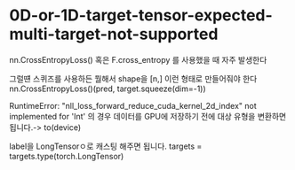 # 0D-or-1D-target-tensor-expected-multi-target-not-supported
nn.CrossEntropyLoss() 혹은 F.cross_entropy 를 사용했을 때 자주 발생한다

그럴떈 스퀴즈를 사용하든 뭘해서 shape을 [n,] 이런 형태로 만들어줘야 한다
nn.CrossEntropyLoss()(pred, target.squeeze(dim=-1))


RuntimeError: "nll_loss_forward_reduce_cuda_kernel_2d_index" not implemented for 'Int'
의 경우 데이터를 GPU에 저장하기 전에 대상 유형을 변환하면 됩니다.-> to(device)

label을 LongTensorㅇ로 캐스팅 해주면 됩니다.
targets = targets.type(torch.LongTensor)
